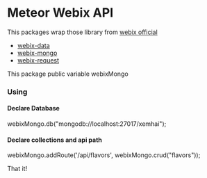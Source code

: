 Meteor Webix API 
================
This packages wrap those library from [webix official](https://github.com/webix-hub) 
- [webix-data](https://github.com/webix-hub/nodejs-data)
- [webix-mongo](https://github.com/webix-hub/nodejs-mongo)
- [webix-request](https://github.com/webix-hub/nodejs-request)

This package public variable  webixMongo 

### Using
#### Declare Database
 webixMongo.db("mongodb://localhost:27017/xemhai");
#### Declare collections and api path
 webixMongo.addRoute('/api/flavors', webixMongo.crud("flavors"));
 
That it! 

